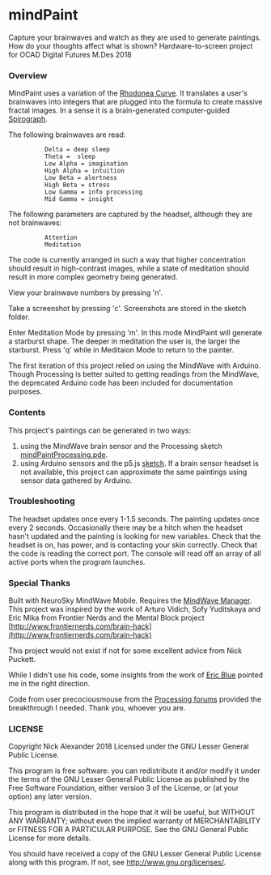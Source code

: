 # mindPaint
Capture your brainwaves and watch as they are used to generate paintings. How do your thoughts affect what is shown?
Hardware-to-screen project for OCAD Digital Futures M.Des 2018

### Overview
MindPaint uses a variation of the [Rhodonea Curve](https://en.wikipedia.org/wiki/Rose_(mathematics)). It translates a user's brainwaves into integers that are plugged into the formula to create massive fractal images. In a sense it is a brain-generated computer-guided [Spirograph](https://en.wikipedia.org/wiki/Spirograph).

The following brainwaves are read:

              Delta = deep sleep 
              Theta =  sleep 
              Low Alpha = imagination
              High Alpha = intuition
              Low Beta = alertness
              High Beta = stress
              Low Gamma = info processing
              Mid Gamma = insight

The following parameters are captured by the headset, although they are not brainwaves: 
            
              Attention
              Meditation

The code is currently arranged in such a way that higher concentration should result in high-contrast images, while a state of meditation should result in more complex geometry being generated.

View your brainwave numbers by pressing 'n'.

Take a screenshot by pressing 'c'. Screenshots are stored in the sketch folder.

Enter Meditation Mode by pressing 'm'. In this mode MindPaint will generate a starburst shape. The deeper in meditation the user is, the larger the starburst. Press 'q' while in Meditaion Mode to return to the painter.

The first iteration of this project relied on using the MindWave with Arduino. Though Processing is better suited to getting readings from the MindWave, the deprecated Arduino code has been included for documentation purposes.

### Contents
This project's paintings can be generated in two ways: 
1) using the MindWave brain sensor and the Processing sketch [mindPaintProcessing.pde](https://github.com/npyalex/mindPaint/tree/master/mindPaintProcessing).
2) using Arduino sensors and the p5.js [sketch](https://github.com/npyalex/mindPaint/blob/master/sketch.js).
If a brain sensor headset is not available, this project can approximate the same paintings using sensor data gathered by Arduino.

### Troubleshooting
The headset updates once every 1-1.5 seconds. The painting updates once every 2 seconds. Occasionally there may be a hitch when the headset hasn't updated and the painting is looking for new variables.
Check that the headset is on, has power, and is contacting your skin correctly.
Check that the code is reading the correct port. The console will read off an array of all active ports when the program launches.


### Special Thanks
Built with NeuroSky MindWave Mobile. Requires the [MindWave Manager](http://support.neurosky.com/).
This project was inspired by the work of
Arturo Vidich, Sofy Yuditskaya and Eric Mika
from Frontier Nerds and the Mental Block project
[http://www.frontiernerds.com/brain-hack](http://www.frontiernerds.com/brain-hack)

This project would not exist if not for some excellent advice from Nick Puckett.

While I didn't use his code, some insights from the work of [Eric Blue](http://eric-blue.com) pointed me in the right direction.

Code from user precociousmouse from the [Processing forums](http://forum.processing.org) provided the breakthrough I needed. Thank you, whoever you are.

### LICENSE
Copyright Nick Alexander 2018
Licensed under the GNU Lesser General Public License.

This program is free software: you can redistribute it and/or modify it under the terms of the GNU Lesser General Public License as published by the Free Software Foundation, either version 3 of the License, or (at your option) any later version.

This program is distributed in the hope that it will be useful, but WITHOUT ANY WARRANTY; without even the implied warranty of MERCHANTABILITY or FITNESS FOR A PARTICULAR PURPOSE. See the GNU General Public License for more details.

You should have received a copy of the GNU Lesser General Public License along with this program. If not, see http://www.gnu.org/licenses/.
